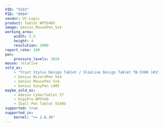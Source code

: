 ```yaml
---
VID: "5543"
PID: "0004"
vendor: UC-Logic
product: Tablet WP5540U
image: Genius_MousePen_5x4
working_area:
    width: 5.5
    height: 4
    resolution: 2000
report_rate: 100
pen:
    pressure_levels: 1024
mouse: relative
sold_as:
    - "Trust Stylus Design Tablet / Slimline Design Tablet TB-5300 (#15356)"
    - Genius WizardPen 5x4
    - Genius MousePen 5x4
    - Genius EasyPen i405
maybe_sold_as:
    - Adesso CyberTablet Z7
    - DigiPro WP5540
    - Iball Pen Tablet 5540U
supported: true
supported_in:
    kernel: ">= 2.6.36"
---
```


